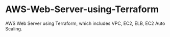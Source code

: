 # AWS-Web-Server-using-Terraform
AWS Web Server using Terraform, which includes VPC, EC2, ELB, EC2 Auto Scaling.
